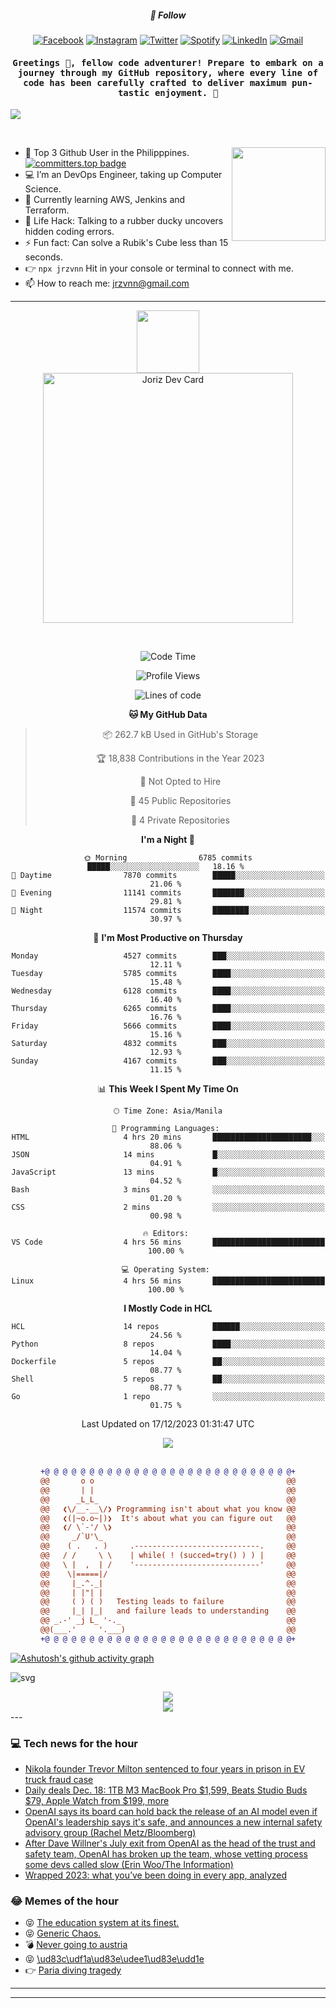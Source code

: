 <h5 align="center">💬 Follow</h5>
<div align="center">

[![Facebook](https://img.shields.io/badge/Facebook-%231877F2.svg?style=for-the-badge&logo=Facebook&logoColor=white)](https://www.facebook.com/Horisyo/)
[![Instagram](https://img.shields.io/badge/Instagram-%23E4405F.svg?style=for-the-badge&logo=Instagram&logoColor=white)](https://www.instagram.com/jrzvnn_/)
[![Twitter](https://img.shields.io/badge/Twitter-%231DA1F2.svg?style=for-the-badge&logo=Twitter&logoColor=white)](https://twitter.com/jrz_studies)
[![Spotify](https://img.shields.io/badge/Spotify-%231ED760.svg?style=for-the-badge&logo=Spotify&logoColor=white)](https://open.spotify.com/user/217td4qrc6mzqjodfalmzjpdi?si=b93099b9078c4ccb)
[![LinkedIn](https://img.shields.io/badge/LinkedIn-%230077B5.svg?style=for-the-badge&logo=LinkedIn&logoColor=white)](https://www.linkedin.com/in/jrz-vnn/)
[![Gmail](https://img.shields.io/badge/Gmail-D14836?style=for-the-badge&logo=gmail&logoColor=white)](mailto:jrzvnn@gmail.com)

</div>
<h4 align="center"><samp>Greetings 👋, fellow code adventurer! Prepare to embark on a journey through my GitHub repository, where every line of code has been carefully crafted to deliver maximum pun-tastic enjoyment. 🚀 </samp></h4>

<!--horizontal divider(gradiant)-->
<img src="https://user-images.githubusercontent.com/73097560/115834477-dbab4500-a447-11eb-908a-139a6edaec5c.gif">

&nbsp; 

<img align='right' src='https://github.com/Rishit-dagli/Rishit-dagli/blob/master/images/octocat-anime.gif' width='150"'>

- 🚀 Top 3 Github User in the Philipppines. [![committers.top badge](https://user-badge.committers.top/philippines/jrzvnn.svg)](https://user-badge.committers.top/philippines/USERNAME)
- 💻 I’m an DevOps Engineer, taking up Computer Science.
- 🤖 Currently learning AWS, Jenkins and Terraform.
- 🎯 Life Hack: Talking to a rubber ducky uncovers hidden coding errors.
- ⚡ Fun fact: Can solve a Rubik's Cube less than 15 seconds.
- 👉 `npx jrzvnn` Hit in your console or terminal to connect with me.
- 📫 How to reach me: jrzvnn@gmail.com

---

<!--🖼️OCTOCAT-->
<p align="center">

<img src="https://media.giphy.com/media/IP7sarl7C5lSFCw9rG/giphy.gif"  width="100px" height="100px">
<br />
<a href="https://app.daily.dev/jorizvillanueva"><img src="https://github.com/jrzvnn/jrzvnn/blob/main/devcard.svg" width="400" alt="Joriz Dev Card"/></a>
</p>

<br />
<div align="center">

<!--START_SECTION:waka-->
![Code Time](http://img.shields.io/badge/Code%20Time-230%20hrs%2033%20mins-blue)

![Profile Views](http://img.shields.io/badge/Profile%20Views-71-blue)

![Lines of code](https://img.shields.io/badge/From%20Hello%20World%20I%27ve%20Written-1.6%20million%20lines%20of%20code-blue)

**🐱 My GitHub Data** 

> 📦 262.7 kB Used in GitHub's Storage 
 > 
> 🏆 18,838 Contributions in the Year 2023
 > 
> 🚫 Not Opted to Hire
 > 
> 📜 45 Public Repositories 
 > 
> 🔑 4 Private Repositories 
 > 
**I'm a Night 🦉** 

```text
🌞 Morning                6785 commits        █████░░░░░░░░░░░░░░░░░░░░   18.16 % 
🌆 Daytime                7870 commits        █████░░░░░░░░░░░░░░░░░░░░   21.06 % 
🌃 Evening                11141 commits       ███████░░░░░░░░░░░░░░░░░░   29.81 % 
🌙 Night                  11574 commits       ████████░░░░░░░░░░░░░░░░░   30.97 % 
```
📅 **I'm Most Productive on Thursday** 

```text
Monday                   4527 commits        ███░░░░░░░░░░░░░░░░░░░░░░   12.11 % 
Tuesday                  5785 commits        ████░░░░░░░░░░░░░░░░░░░░░   15.48 % 
Wednesday                6128 commits        ████░░░░░░░░░░░░░░░░░░░░░   16.40 % 
Thursday                 6265 commits        ████░░░░░░░░░░░░░░░░░░░░░   16.76 % 
Friday                   5666 commits        ████░░░░░░░░░░░░░░░░░░░░░   15.16 % 
Saturday                 4832 commits        ███░░░░░░░░░░░░░░░░░░░░░░   12.93 % 
Sunday                   4167 commits        ███░░░░░░░░░░░░░░░░░░░░░░   11.15 % 
```


📊 **This Week I Spent My Time On** 

```text
🕑︎ Time Zone: Asia/Manila

💬 Programming Languages: 
HTML                     4 hrs 20 mins       ██████████████████████░░░   88.06 % 
JSON                     14 mins             █░░░░░░░░░░░░░░░░░░░░░░░░   04.91 % 
JavaScript               13 mins             █░░░░░░░░░░░░░░░░░░░░░░░░   04.52 % 
Bash                     3 mins              ░░░░░░░░░░░░░░░░░░░░░░░░░   01.20 % 
CSS                      2 mins              ░░░░░░░░░░░░░░░░░░░░░░░░░   00.98 % 

🔥 Editors: 
VS Code                  4 hrs 56 mins       █████████████████████████   100.00 % 

💻 Operating System: 
Linux                    4 hrs 56 mins       █████████████████████████   100.00 % 
```

**I Mostly Code in HCL** 

```text
HCL                      14 repos            ██████░░░░░░░░░░░░░░░░░░░   24.56 % 
Python                   8 repos             ████░░░░░░░░░░░░░░░░░░░░░   14.04 % 
Dockerfile               5 repos             ██░░░░░░░░░░░░░░░░░░░░░░░   08.77 % 
Shell                    5 repos             ██░░░░░░░░░░░░░░░░░░░░░░░   08.77 % 
Go                       1 repo              ░░░░░░░░░░░░░░░░░░░░░░░░░   01.75 % 
```




 Last Updated on 17/12/2023 01:31:47 UTC
<!--END_SECTION:waka-->

<img src="https://wakatime.com/share/@jrzvnn/70a4618c-7cd9-4016-b7b9-eabe75c837ee.svg">

<br />
<br />

```diff
+@ @ @ @ @ @ @ @ @ @ @ @ @ @ @ @ @ @ @ @ @ @ @ @ @ @ @ @+
@@       o o                                           @@
@@       | |                                           @@
@@      _L_L_                                          @@
@@   ❮\/__-__\/❯ Programming isn't about what you know @@
@@   ❮(|~o.o~|)❯  It's about what you can figure out   @@
@@   ❮/ \`-'/ \❯                                       @@
@@     _/`U'\_                                         @@
@@    ( .   . )     .----------------------------.     @@
@@   / /     \ \    | while( ! (succed=try() ) ) |     @@
@@   \ |  ,  | /    '----------------------------'     @@
@@    \|=====|/                                        @@
@@     |_.^._|                                         @@
@@     | |"| |                                         @@
@@     ( ) ( )   Testing leads to failure              @@
@@     |_| |_|   and failure leads to understanding    @@
@@ _.-' _j L_ '-._                                     @@
@@(___.'     '.___)                                    @@
+@ @ @ @ @ @ @ @ @ @ @ @ @ @ @ @ @ @ @ @ @ @ @ @ @ @ @ @+

```

</div>




[![Ashutosh's github activity graph](https://github-readme-activity-graph.vercel.app/graph?username=jrzvnn&theme=github-compact)](https://github.com/ashutosh00710/github-readme-activity-graph)


![svg](profile-3d-contrib/profile-night-green.svg)

<div align="center">
<img src="https://github.com/jrzvnn/jrzvnn/blob/output/github-snake-dark.svg">
</div>

<div align=center>
<img align=center src=https://metrics.lecoq.io/jrzvnn?template=classic&isocalendar=1&languages=1&achievements=1&base=header%2C%20activity%2C%20community%2C%20repositories%2C%20metadata&base.indepth=false&base.hireable=false&base.skip=false&isocalendar=false&isocalendar.duration=full-year&languages=false&languages.limit=8&languages.threshold=0%25&languages.other=false&languages.colors=github&languages.sections=most-used&languages.indepth=false&languages.analysis.timeout=15&languages.analysis.timeout.repositories=7.5&languages.categories=markup%2C%20programming&languages.recent.categories=markup%2C%20programming&languages.recent.load=300&languages.recent.days=14&achievements=false&achievements.threshold=C&achievements.secrets=true&achievements.display=detailed&achievements.limit=0&config.timezone=Asia%2FManila)
</div>
<div align="left">
---

### 💻 Tech news for the hour

<!-- TECH:START -->
 - [Nikola founder Trevor Milton sentenced to four years in prison in EV truck fraud case](https://www.theverge.com/2023/12/18/24006571/nikola-trevor-milton-sentence-prison-fraud-electric-truck)
 - [Daily deals Dec. 18: 1TB M3 MacBook Pro $1,599, Beats Studio Buds $79, Apple Watch from $199, more](https://appleinsider.com/articles/23/12/18/daily-deals-dec-18-1tb-m3-macbook-pro-1599-beats-studio-buds-79-apple-watch-from-199-more?utm_medium=rss)
 - [OpenAI says its board can hold back the release of an AI model even if OpenAI&#39;s leadership says it&#39;s safe, and announces a new internal safety advisory group &lpar;Rachel Metz/Bloomberg&rpar;](http://www.techmeme.com/231218/p22#a231218p22)
 - [After Dave Willner&#39;s July exit from OpenAI as the head of the trust and safety team, OpenAI has broken up the team, whose vetting process some devs called slow &lpar;Erin Woo/The Information&rpar;](http://www.techmeme.com/231218/p21#a231218p21)
 - [Wrapped 2023: what you’ve been doing in every app, analyzed](https://www.theverge.com/23982575/spotify-wrapped-2023-apple-music-replay-youtube-music-recap)<!-- TECH:END -->

### 😂 Memes of the hour

<!-- MEMES:START -->
 - 😝 [The education system at its finest.](http://9gag.com/gag/amA4xQV)
 - 😝 [Generic Chaos.](http://9gag.com/gag/aoKQ80x)
 - 💣 [Never going to austria](http://9gag.com/gag/arm7xYX)
 - 😝 [\ud83c\udf1a\ud83e\udee1\ud83e\udd1e](http://9gag.com/gag/aWG3oGd)
 - 👉 [Paria diving tragedy](http://9gag.com/gag/ay2jWvy)<!-- MEMES:END -->

---

---

